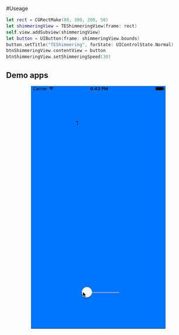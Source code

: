 #Useage
  ```swift
  let rect = CGRectMake(80, 300, 200, 50)
  let shimmeringView = TEShimmeringView(frame: rect)
  self.view.addSubview(shimmeringView)
  let button = UIButton(frame: shimmeringView.bounds)
  button.setTitle("TEShimmering", forState: UIControlState.Normal)
  btnShimmeringView.contentView = button
  btnShimmeringView.setShimmeringSpeed(30)
  ```
  Demo apps
-----
  <p align="center">
<img style="-webkit-user-select: none;" src="https://github.com/tetupei/TEShimmering/blob/master/demo.gif" width="368" height="664">
</p>

